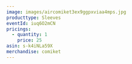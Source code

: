 ```yaml
---
image: images/aircomiket3ex9ggpxviaa4mps.jpg
producttype: Sleeves
eventId: iuq6O2mCN
pricings:
  - quantity: 1
    price: 25
asin: s-k4iNLa59X
merchandise: comiket
---
```

